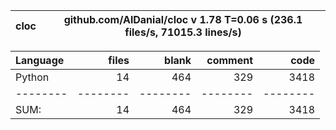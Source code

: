 cloc|github.com/AlDanial/cloc v 1.78  T=0.06 s (236.1 files/s, 71015.3 lines/s)
--- | ---

Language|files|blank|comment|code
:-------|-------:|-------:|-------:|-------:
Python|14|464|329|3418
--------|--------|--------|--------|--------
SUM:|14|464|329|3418

